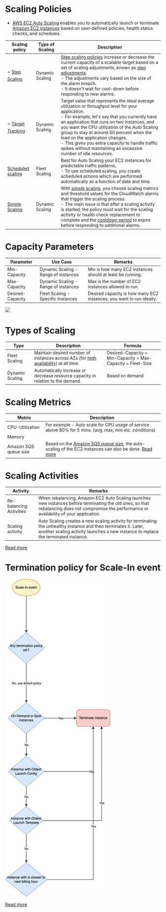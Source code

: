 # Scaling Policies
- [AWS EC2 Auto Scaling](https://aws.amazon.com/getting-started/hands-on/ec2-auto-scaling-spot-instances/) enables you to automatically launch or terminate [Amazon EC2 instances](../Readme.md) based on user-defined policies, health status checks, and schedules.

| Scaling policy                                                                                                                           | Type of Scaling | Description                                                                                                                                                                                                                                                                                                                                                                                                                                                                                                                                               |
|------------------------------------------------------------------------------------------------------------------------------------------|-----------------|-----------------------------------------------------------------------------------------------------------------------------------------------------------------------------------------------------------------------------------------------------------------------------------------------------------------------------------------------------------------------------------------------------------------------------------------------------------------------------------------------------------------------------------------------------------|
| :star: [Step Scaling](https://docs.aws.amazon.com/autoscaling/ec2/userguide/as-scaling-simple-step.html#simple-scaling-policies-aws-cli) | Dynamic Scaling | [Step scaling policies](https://docs.aws.amazon.com/autoscaling/ec2/userguide/as-scaling-simple-step.html) increase or decrease the current capacity of a scalable target based on a set of scaling adjustments, known as [step adjustments](https://docs.aws.amazon.com/autoscaling/ec2/userguide/as-scaling-simple-step.html). <br/>- The adjustments vary based on the size of the alarm breach. <br/>- It doesn't wait for cool-down before responding to new alarms.                                                                                 |
| :star: [Target Tracking](https://docs.aws.amazon.com/autoscaling/ec2/userguide/as-scaling-target-tracking.html)                          | Dynamic Scaling | Target value that represents the ideal average utilization or throughput level for your application.<br/>- For example, let's say that you currently have an application that runs on two instances, and you want the CPU utilization of the Auto Scaling group to stay at around 50 percent when the load on the application changes. <br/>- This gives you extra capacity to handle traffic spikes without maintaining an excessive number of idle resources.                                                                                           |
| [Scheduled scaling](https://docs.aws.amazon.com/autoscaling/ec2/userguide/ec2-auto-scaling-scheduled-scaling.html)                       | Fleet Scaling   | Best for Auto Scaling your EC2 instances for predictable traffic patterns.<br/>- To use scheduled scaling, you create scheduled actions which are performed automatically as a function of date and time.                                                                                                                                                                                                                                                                                                                                                 |
| [Simple Scaling](https://docs.aws.amazon.com/autoscaling/ec2/userguide/as-scaling-simple-step.html)                                      | Dynamic Scaling | With [simple scaling](https://docs.aws.amazon.com/autoscaling/ec2/userguide/as-scaling-simple-step.html), you choose scaling metrics and threshold values for the CloudWatch alarms that trigger the scaling process. <br/>- The main issue is that after a scaling activity is started, the policy must wait for the scaling activity or health check replacement to complete and the [cooldown period](https://docs.aws.amazon.com/autoscaling/ec2/userguide/ec2-auto-scaling-scaling-cooldowns.html) to expire before responding to additional alarms. |

# Capacity Parameters

| Parameter        | Use Case                             | Remarks                                                              |
|------------------|--------------------------------------|----------------------------------------------------------------------|
| Min-Capacity     | Dynamic Scaling - Range of instances | Min is how many EC2 instances should at least be running.            |
| Max-Capacity     | Dynamic Scaling - Range of instances | Max is the number of EC2 instances allowed to run.                   |
| Desired-Capacity | Fleet Scaling - Specific Instances   | Desired capacity is how many EC2 instances, you want to run ideally. |

![](https://docs.aws.amazon.com/autoscaling/ec2/userguide/images/as-basic-diagram.png)

# Types of Scaling

| Type            | Description                                                                                                                                                                  | Formula                                                     |
|-----------------|------------------------------------------------------------------------------------------------------------------------------------------------------------------------------|-------------------------------------------------------------|
| Fleet Scaling   | Maintain desired number of instances across AZs (for [high availability](../../../../7_PropertiesDistributedSystem/Reliability/HighAvailability.md)) at all time. | Desired-Capacity = Min-Capacity = Max-Capacity = Fleet-Size |
| Dynamic Scaling | Automatically increase or decrease resource capacity in relation to the demand.                                                                                              | Based on demand                                             |

# Scaling Metrics

| Metric                | Description                                                                                                                                                                                                        |
|-----------------------|--------------------------------------------------------------------------------------------------------------------------------------------------------------------------------------------------------------------|
| CPU-Utilization       | For example - Auto scale for CPU usage of service above 80% for 5 mins. (avg, max, min etc. conditions)                                                                                                            |
| Memory                |                                                                                                                                                                                                                    |
| Amazon SQS queue size | Based on the [Amazon SQS queue size](SQSBasedScalingPolicy.md), the auto-scaling of the EC2 instances can also be done. [Read more](https://docs.aws.amazon.com/autoscaling/ec2/userguide/as-using-sqs-queue.html) |

# Scaling Activities

| Activity                | Remarks                                                                                                                                                                                                |
|-------------------------|--------------------------------------------------------------------------------------------------------------------------------------------------------------------------------------------------------|
| Re-balancing Activities | When rebalancing, Amazon EC2 Auto Scaling launches new instances before terminating the old ones, so that rebalancing does not compromise the performance or availability of your application.         |
| Scaling activity        | Auto Scaling creates a new scaling activity for terminating the unhealthy instance and then terminates it. Later, another scaling activity launches a new instance to replace the terminated instance. |

[Read more](https://docs.aws.amazon.com/autoscaling/ec2/userguide/auto-scaling-benefits.html)

# Termination policy for Scale-In event

![img.png](assets/ASG-Default-Termination-Policy.drawio.png)

[Read more](https://docs.aws.amazon.com/autoscaling/ec2/userguide/ec2-auto-scaling-termination-policies.html)
